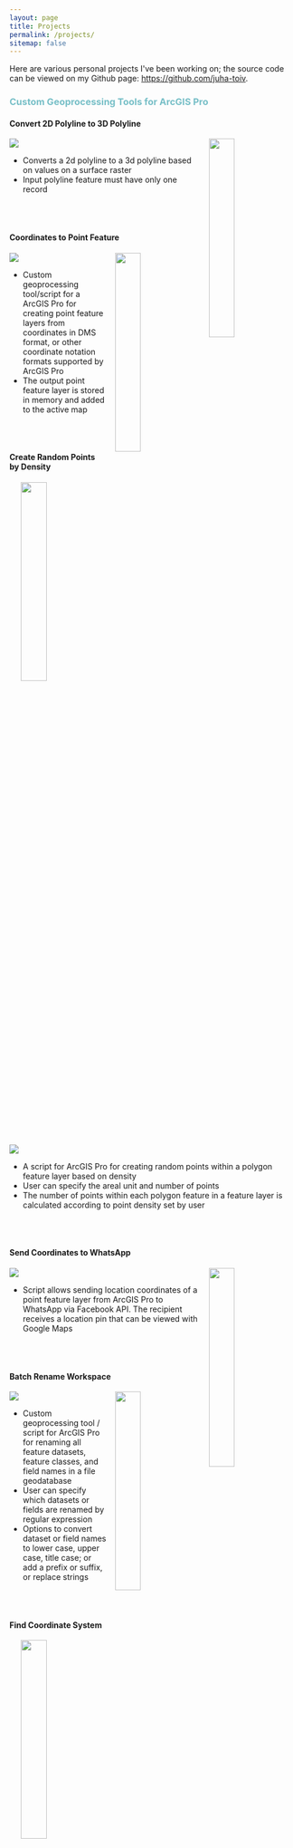 ```yaml
---
layout: page
title: Projects
permalink: /projects/
sitemap: false
---
```


Here are various personal projects I've been working on; the source code can be viewed on my Github page: <a href="https://github.com/juha-toiv">https://github.com/juha-toiv</a>.

<h3 style="color:#77BFC7;font-weight: bold;">Custom Geoprocessing Tools for ArcGIS Pro</h3>


#### Convert 2D Polyline to 3D Polyline

<img height="30%" width="30%" style="float:right;padding-left:15px" src="{{site.baseurl}}/assets/images/polyline.png">

<a href="https://github.com/juha-toiv/convert-2d-polyline-to-3d-polyline"><img src="https://gh-card.dev/repos/juha-toiv/convert-2d-polyline-to-3d-polyline.svg"></a>
<br>
* Converts a 2d polyline to a 3d polyline based on values on a surface raster
* Input polyline feature must have only one record
<br>
<br>

#### Coordinates to Point Feature

<img height="30%" width="30%" style="float:right;padding-left:15px" src="{{site.baseurl}}/assets/images/coordinates-to-point.PNG">

<a href="https://github.com/juha-toiv/coordinates-to-point-feature"><img src="https://gh-card.dev/repos/juha-toiv/coordinates-to-point-feature.svg"></a>
<br>
* Custom geoprocessing tool/script for a ArcGIS Pro for creating point feature layers from coordinates in DMS format, or other coordinate notation formats supported by ArcGIS Pro
* The output point feature layer is stored in memory and added to the active map
<br>
<br>

#### Create Random Points by Density

<img height="30%" width="30%" style="float:right;padding-left:15px" src="{{site.baseurl}}/assets/images/random-points-density.PNG">

<a href="https://github.com/juha-toiv/create-random-points-density"><img src="https://gh-card.dev/repos/juha-toiv/create-random-points-density.svg"></a>
<br>
* A script for ArcGIS Pro for creating random points within a polygon feature layer based on density
* User can specify the areal unit and number of points
* The number of points within each polygon feature in a feature layer is calculated according to point density set by user
<br>
<br>

#### Send Coordinates to WhatsApp

<img height="30%" width="30%" style="float:right;padding-left:15px" src="{{site.baseurl}}/assets/images/whatsapp.PNG">

<a href="https://github.com/juha-toiv/send-location-to-whatsapp"><img src="https://gh-card.dev/repos/juha-toiv/send-location-to-whatsapp.svg"></a>
<br>
* Script allows sending location coordinates of a point feature layer from ArcGIS Pro to WhatsApp via Facebook API. The recipient receives a location pin that can be viewed with Google Maps
<br>
<br>

#### Batch Rename Workspace

<img height="30%" width="30%" style="float:right;padding-left:15px" src="{{site.baseurl}}/assets/images/rename.PNG">

<a href="https://github.com/juha-toiv/batch-rename-workspace"><img src="https://gh-card.dev/repos/juha-toiv/batch-rename-workspace.svg"></a>
<br>
* Custom geoprocessing tool / script for ArcGIS Pro for renaming all feature datasets, feature classes, and field names in a file geodatabase
* User can specify which datasets or fields are renamed by regular expression
* Options to convert dataset or field names to lower case, upper case, title case; or add a prefix or suffix, or replace strings
<br>
<br>

#### Find Coordinate System

<img height="30%" width="30%" style="float:right;padding-left:15px" src="{{site.baseurl}}/assets/images/coordinate.png">

<a href="https://github.com/juha-toiv/find-coordinate-system"><img src="https://gh-card.dev/repos/juha-toiv/find-coordinate-system.svg"></a>
<br>
* Custom geoprocessing tool for ArcGIS Pro to help find the correct coordinate system for a vector feature layer; for example a shapefile missing spatial reference
* Tries different coordinate systems for a vector feature layer
* Output layers are added to active map and saved into a file geodatabase
<br>
<br>

#### Polyline Travel Time

<a href="https://github.com/juha-toiv/polyline-travel-time"><img src="https://gh-card.dev/repos/juha-toiv/polyline-travel-time.svg"></a>
<br>
* Custom geoprocessing tool / script for ArcGIS Pro to calculate an estimated travel time for a polyline feature layer based on average speed and coordinate system
* Modifies the input feature class by adding a new field
<br>
<br>

